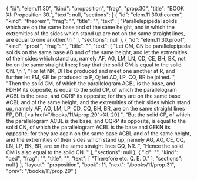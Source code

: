 {
  "id": "elem.11.30",
  "kind": "proposition",
  "frag": "prop.30",
  "title": "BOOK XI: Proposition 30.",
  "text": null,
  "sections": [
    {
      "id": "elem.11.30.theorem",
      "kind": "theorem",
      "frag": "",
      "title": "",
      "text": [
        "Parallelepipedal solids which are on the same base and of the same height, and in which the extremities of the sides which stand up are not on the same straight lines, are equal to one another.\n       "
      ],
      "sections": null
    },
    {
      "id": "elem.11.30.proof",
      "kind": "proof",
      "frag": "",
      "title": "",
      "text": [
        "Let CM, CN be parallelepipedal solids on the same base AB and of the same height, and let the extremities of their sides which stand up, namely AF, AG, LM, LN, CD, CE, BH, BK, not be on the same straight lines; I say that the solid CM is equal to the solid CN. \n      ",
        "For let NK, DH be produced and meet one another at R, and further let FM, GE be produced to P, Q; let AO, LP, CQ, BR be joined. ",
        "Then the solid CM, of which the parallelogram ACBL is the base, and FDHM its opposite, is equal to the solid CP, of which the parallelogram ACBL is the base, and OQRP its opposite; for they are on the same base ACBL and of the same height, and the extremities of their sides which stand up, namely AF, AO, LM, LP, CD, CQ, BH, BR, are on the same straight lines FP, DR. [<a href=\"/books/11/#prop.29\">XI. 29</a>] ",
        "But the solid CP, of which the parallelogram ACBL is the base, and OQRP its opposite, is equal to the solid CN, of which the parallelogram ACBL is the base and GEKN its opposite; for they are again on the same base ACBL and of the same height, and the extremities of their sides which stand up, namely AG, AO, CE, CQ, LN, LP, BK, BR, are on the same straight lines GQ, NR. ",
        "Hence the solid CM is also equal to the solid CN. "
      ],
      "sections": null
    },
    {
      "id": "",
      "kind": "qed",
      "frag": "",
      "title": "",
      "text": [
        "Therefore etc. Q. E. D."
      ],
      "sections": null
    }
  ],
  "layout": "proposition",
  "book": 11,
  "next": "/books/11/prop.31",
  "prev": "/books/11/prop.29"
}
